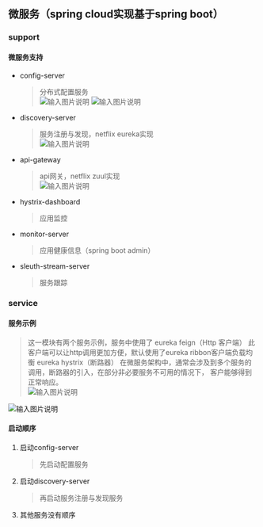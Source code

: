 ## 微服务（spring cloud实现基于spring boot）
### support
#### 微服务支持
* config-server  

    > 分布式配置服务  
    ![输入图片说明](http://git.oschina.net/uploads/images/2017/0119/170644_c07b7897_489925.png "在这里输入图片标题")
    ![输入图片说明](http://git.oschina.net/uploads/images/2017/0114/013548_42cfa443_489925.jpeg "配置服务器")
    
* discovery-server  

    > 服务注册与发现，netflix eureka实现  
    ![输入图片说明](http://git.oschina.net/uploads/images/2017/0114/013731_aaaad60d_489925.jpeg "在这里输入图片标题")
* api-gateway  

    > api网关，netflix zuul实现  
    ![输入图片说明](http://git.oschina.net/uploads/images/2017/0114/013806_2ed9c7ed_489925.jpeg "在这里输入图片标题")  
    
* hystrix-dashboard
    > 应用监控  
    
* monitor-server
    > 应用健康信息（spring boot admin）  
* sleuth-stream-server
    > 服务跟踪  
    
### service  

#### 服务示例  
   > 这一模块有两个服务示例，服务中使用了
   >     eureka feign（Http 客户端）
   >         此客户端可以让http调用更加方便，默认使用了eureka ribbon客户端负载均衡 
   >     eureka hystrix（断路器）
   >         在微服务架构中，通常会涉及到多个服务的调用，断路器的引入，在部分非必要服务不可用的情况下，
   >        客户能够得到正常响应。            
   ![输入图片说明](http://git.oschina.net/uploads/images/2017/0119/172449_b7a0238c_489925.jpeg "在这里输入图片标题")  
            
   ![输入图片说明](http://git.oschina.net/uploads/images/2017/0119/172505_5b413b99_489925.jpeg "在这里输入图片标题")
            
#### 启动顺序
1. 启动config-server  

    > 先启动配置服务
2. 启动discovery-server  

    > 再启动服务注册与发现服务

3. 其他服务没有顺序